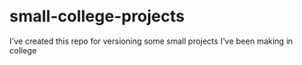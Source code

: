 # small-college-projects
I've created this repo for versioning some small projects I've been making in college
